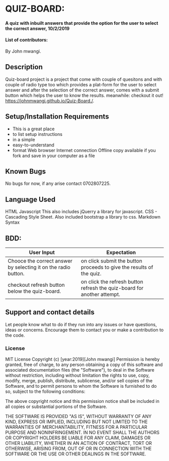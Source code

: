 # QUIZ-BOARD:

#### A quiz with inbuilt answers that provide the option for the user to select the correct answer, 10/2/2019

#### List of contributors:
By John mwangi.

## Description
Quiz-board project is a project that come with couple of quesitons and with couple of radio type too which provides a plat-form for the user to select answer and after the selection of the correct answer, comes with a submit button which helps the user to know the results.
meanwhile: checkout it out! https://johnmwangi.github.io/Quiz-Board./.

## Setup/Installation Requirements
* This is a great place
* to list setup instructions
* in a simple
* easy-to-understand
* format
Web browser
Internet connection Offline copy available if you fork and save in your computer as a file

## Known Bugs
No bugs for now, if any arise contact 0702807225.

## Language Used
HTML
Javascript This also includes jQuerry a library for javascript.
CSS - Cascading Style Sheet. Also included bootstrap a library to css.
Markdown Syntax

## BDD:

| User Input                                                     | Expectation                                                             |
|----------------------------------------------------------------|-------------------------------------------------------------------------|
| Chooce the correct answer by selecting it on the radio button. | on click submit the button proceeds to give the results of the quiz.    |
| checkout refresh button below the quiz-board.                  | on click the refresh button refresh the quiz-board for another attempt. |






## Support and contact details
Let people know what to do if they run into any issues or have questions, ideas or concerns.  Encourage them to contact you or make a contribution to the code.

### License
MIT License
Copyright (c) [year:2019][John mwangi]
Permission is hereby granted, free of charge, to any person obtaining a copy of this software and associated documentation files (the "Software"), to deal in the Software without restriction, including without limitation the rights to use, copy, modify, merge, publish, distribute, sublicense, and/or sell copies of the Software, and to permit persons to whom the Software is furnished to do so, subject to the following conditions:

The above copyright notice and this permission notice shall be included in all copies or substantial portions of the Software.

THE SOFTWARE IS PROVIDED "AS IS", WITHOUT WARRANTY OF ANY KIND, EXPRESS OR IMPLIED, INCLUDING BUT NOT LIMITED TO THE WARRANTIES OF MERCHANTABILITY, FITNESS FOR A PARTICULAR PURPOSE AND NONINFRINGEMENT. IN NO EVENT SHALL THE AUTHORS OR COPYRIGHT HOLDERS BE LIABLE FOR ANY CLAIM, DAMAGES OR OTHER LIABILITY, WHETHER IN AN ACTION OF CONTRACT, TORT OR OTHERWISE, ARISING FROM, OUT OF OR IN CONNECTION WITH THE SOFTWARE OR THE USE OR OTHER DEALINGS IN THE SOFTWARE.
